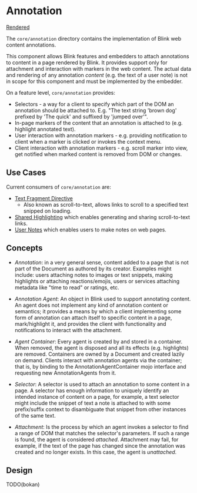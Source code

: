 # Annotation

[Rendered](https://chromium.googlesource.com/chromium/src/+/HEAD/third_party/blink/renderer/core/annotation/README.md)

The `core/annotation` directory contains the implementation of Blink web
content annotations.

This component allows Blink features and embedders to attach annotations to
content in a page rendered by Blink. It provides support only for attachment
and interaction with markers in the web content. The actual data and rendering
of any annotation _content_ (e.g. the text of a user note) is not in scope for
this component and must be implemented by the embedder.

On a feature level, `core/annotation` provides:

  * Selectors - a way for a client to specify which part of the DOM an
    annotation should be attached to. E.g. "The text string 'brown dog'
    prefixed by 'The quick' and suffixed by 'jumped over'".
  * In-page markers of the content that an annotation is attached to (e.g.
    highlight annotated text).
  * User interaction with annotation markers - e.g. providing notification to
    client when a marker is clicked or invokes the context menu.
  * Client interaction with annotation markers - e.g. scroll marker into view,
    get notified when marked content is removed from DOM or changes.

## Use Cases

Current consumers of `core/annotation` are:

  * [Text Fragment Directive](https://source.chromium.org/chromium/chromium/src/+/main:third_party/blink/renderer/core/fragment_directive/text_fragment_anchor.h;l=27;drc=b8dc40b0a445983b75db39504cfdd66c304d7dca)
    - Also known as scroll-to-text, allows links to scroll to a specified text snipped on loading.
  * [Shared Highlighting](https://source.chromium.org/chromium/chromium/src/+/main:components/shared_highlighting/;drc=92e2d6aeefc1242e1b11467b994e4bfd14d17d20)
    which enables generating and sharing scroll-to-text links.
  * [User Notes](https://source.chromium.org/chromium/chromium/src/+/main:components/user_notes/;drc=d4f15fdf843b097546d7d8b1cfa715f094a01a33)
    which enables users to make notes on web pages.

## Concepts

* _Annotation_: in a very general sense, content added to a page that is not part
of the Document as authored by its creator. Examples might include: users
attaching notes to images or text snippets, making highlights or attaching
reactions/emojis, users or services attaching metadata like "time to read" or
ratings, etc.

* _Annotation Agent_: An object in Blink used to support annotating content. An
agent does not implement any kind of annotation content or semantics; it
provides a means by which a client implementing some form of annotation can
attach itself to specific content in a page, mark/highlight it, and provides
the client with functionality and notifications to interact with the attachment.

* _Agent Container_: Every agent is created by and stored in a container. When
removed, the agent is disposed and all its effects (e.g. highlights) are
removed. Containers are owned by a Document and created lazily on demand.
Clients interact with annotation agents via the container; that is, by binding
to the AnnotationAgentContainer mojo interface and requesting new
AnnotationAgents from it.

* _Selector_: A selector is used to attach an annotation to some content in a
page. A selector has enough information to uniquely identify an intended
instance of content on a page, for example, a text selector might include the
snippet of text a note is attached to with some prefix/suffix context to
disambiguate that snippet from other instances of the same text.

* _Attachment_: Is the process by which an agent invokes a selector to find a
range of DOM that matches the selector's parameters. If such a range is found,
the agent is considered _attached_. Attachment may fail, for example, if the
text of the page has changed since the annotation was created and no longer
exists. In this case, the agent is _unattached_.

## Design

TODO(bokan)

